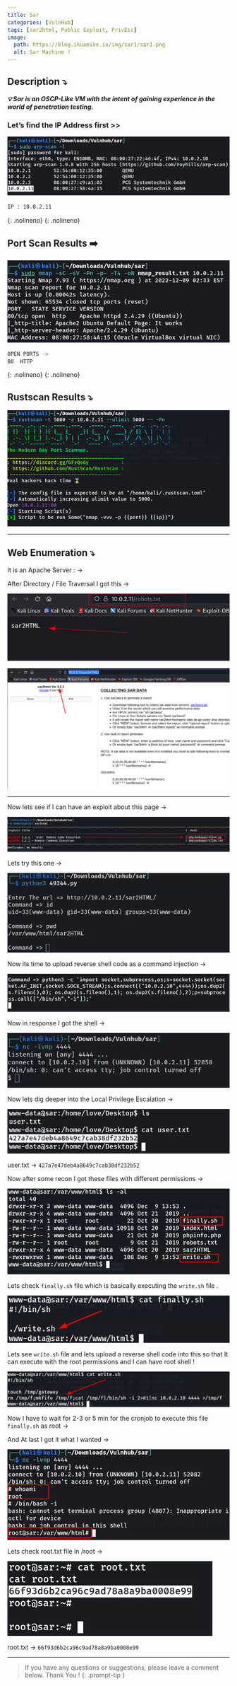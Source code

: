```yaml
---
title: Sar
categories: [VulnHub]
tags: [sar2html, Public Exploit, PrivEsc]
image:
  path: https://blog.ikuamike.io/img/sar1/sar1.png
  alt: Sar Machine !
---
```


## **Description ⤵️**


***💡 Sar is an OSCP-Like VM with the intent of gaining experience in the world of penetration testing.***



### Let’s find the IP Address first >>

![Untitled](/Vulnhub-Files/img/Sar/Untitled.png)

```bash
IP : 10.0.2.11
```
{: .nolineno}
{: .nolineno}

## Port Scan Results ➡️

![Untitled](/Vulnhub-Files/img/Sar/Untitled%201.png)

```bash
OPEN PORTS ->
80  HTTP
```
{: .nolineno}
{: .nolineno}

## Rustscan Results ⤵️

![Untitled](/Vulnhub-Files/img/Sar/Untitled%202.png)

---

## Web Enumeration ⤵️

It is an Apache Server : →

After Directory / File Traversal  I got this →

![Untitled](/Vulnhub-Files/img/Sar/Untitled%203.png)

![Untitled](/Vulnhub-Files/img/Sar/Untitled%204.png)

---

Now lets see if I can have an exploit about this page →

![Untitled](/Vulnhub-Files/img/Sar/Untitled%205.png)

Lets try this one →

![Untitled](/Vulnhub-Files/img/Sar/Untitled%206.png)

Now its time to upload reverse shell code as a command injection →

![Untitled](/Vulnhub-Files/img/Sar/Untitled%207.png)

Now in response I got the shell →

![Untitled](/Vulnhub-Files/img/Sar/Untitled%208.png)

Now lets dig deeper into the Local Privilege Escalation →

![Untitled](/Vulnhub-Files/img/Sar/Untitled%209.png)

user.txt → `427a7e47deb4a8649c7cab38df232b52`

Now after some recon I got these files with different permissions →

![Untitled](/Vulnhub-Files/img/Sar/Untitled%2010.png)

Lets check `finally.sh` file which is basically executing the `write.sh` file .

![Untitled](/Vulnhub-Files/img/Sar/Untitled%2011.png)

Lets see `write.sh` file and lets upload a reverse shell code into this so that It can execute with the root permissions and I can have root shell !

![Untitled](/Vulnhub-Files/img/Sar/Untitled%2012.png)

Now I have to wait for 2-3 or 5 min for the cronjob to execute this file `finally.sh` as root →

And At last I got it what I wanted →

![Untitled](/Vulnhub-Files/img/Sar/Untitled%2013.png)

Lets check root.txt file in /root →

![Untitled](/Vulnhub-Files/img/Sar/Untitled%2014.png)

root.txt → `66f93d6b2ca96c9ad78a8a9ba0008e99`

---

> If you have any questions or suggestions, please leave a comment below.
Thank You ! 
{: .prompt-tip }